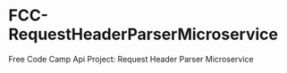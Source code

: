 # FCC-RequestHeaderParserMicroservice
Free Code Camp Api Project: Request Header Parser Microservice
